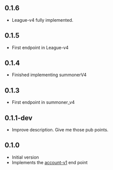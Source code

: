 ## 0.1.6

- League-v4 fully implemented.

## 0.1.5

- First endpoint in League-v4

## 0.1.4

- Finished implementing summonerV4

## 0.1.3

- First endpoint in summoner_v4

## 0.1.1-dev

- Improve description. Give me those pub points.

## 0.1.0

- Initial version
- Implements the [account-v1](https://developer.riotgames.com/apis#account-v1) end point
